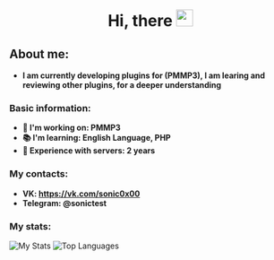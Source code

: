 <div id="header" align="center">
  <div id="badges">
  <img src="https://komarev.com/ghpvc/?username=sonic0x00&style=flat-square&color=blue", alt=""/>
  <h1>
  Hi, there
  <img src="https://media.giphy.com/media/hvRJCLFzcasrR4ia7z/giphy.gif" width="30px"/>
</h1>
</div>
</div>

## About me:
- __I am currently developing plugins for (PMMP3), I am learing and reviewing other plugins, for a deeper understanding__
### Basic information:
- __🔭 I'm working on: PMMP3__
- __📚 I'm learning: English Language, PHP__
- __🐧 Experience with servers: 2 years__
### My contacts:
- __VK: https://vk.com/sonic0x00__
- __Telegram: @sonictest__
### My stats:
![My Stats](https://github-readme-stats.vercel.app/api?username=Lunarelly&show_icons=true&count_private=true&hide_title=true)
![Top Languages](https://github-readme-stats.vercel.app/api/top-langs/?username=Lunarelly&layout=compact)
